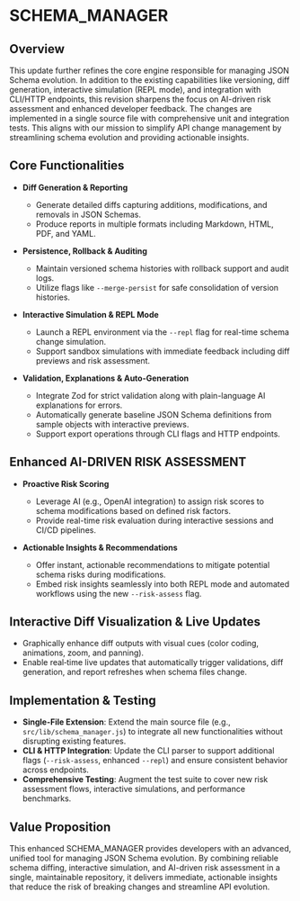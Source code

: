 # SCHEMA_MANAGER

## Overview
This update further refines the core engine responsible for managing JSON Schema evolution. In addition to the existing capabilities like versioning, diff generation, interactive simulation (REPL mode), and integration with CLI/HTTP endpoints, this revision sharpens the focus on AI-driven risk assessment and enhanced developer feedback. The changes are implemented in a single source file with comprehensive unit and integration tests. This aligns with our mission to simplify API change management by streamlining schema evolution and providing actionable insights.

## Core Functionalities
- **Diff Generation & Reporting**
  - Generate detailed diffs capturing additions, modifications, and removals in JSON Schemas.
  - Produce reports in multiple formats including Markdown, HTML, PDF, and YAML.

- **Persistence, Rollback & Auditing**
  - Maintain versioned schema histories with rollback support and audit logs.
  - Utilize flags like `--merge-persist` for safe consolidation of version histories.

- **Interactive Simulation & REPL Mode**
  - Launch a REPL environment via the `--repl` flag for real-time schema change simulation.
  - Support sandbox simulations with immediate feedback including diff previews and risk assessment.

- **Validation, Explanations & Auto-Generation**
  - Integrate Zod for strict validation along with plain-language AI explanations for errors.
  - Automatically generate baseline JSON Schema definitions from sample objects with interactive previews.
  - Support export operations through CLI flags and HTTP endpoints.

## Enhanced AI-DRIVEN RISK ASSESSMENT
- **Proactive Risk Scoring**
  - Leverage AI (e.g., OpenAI integration) to assign risk scores to schema modifications based on defined risk factors.
  - Provide real-time risk evaluation during interactive sessions and CI/CD pipelines.

- **Actionable Insights & Recommendations**
  - Offer instant, actionable recommendations to mitigate potential schema risks during modifications.
  - Embed risk insights seamlessly into both REPL mode and automated workflows using the new `--risk-assess` flag.

## Interactive Diff Visualization & Live Updates
- Graphically enhance diff outputs with visual cues (color coding, animations, zoom, and panning).
- Enable real‑time live updates that automatically trigger validations, diff generation, and report refreshes when schema files change.

## Implementation & Testing
- **Single-File Extension**: Extend the main source file (e.g., `src/lib/schema_manager.js`) to integrate all new functionalities without disrupting existing features.
- **CLI & HTTP Integration**: Update the CLI parser to support additional flags (`--risk-assess`, enhanced `--repl`) and ensure consistent behavior across endpoints.
- **Comprehensive Testing**: Augment the test suite to cover new risk assessment flows, interactive simulations, and performance benchmarks.

## Value Proposition
This enhanced SCHEMA_MANAGER provides developers with an advanced, unified tool for managing JSON Schema evolution. By combining reliable schema diffing, interactive simulation, and AI-driven risk assessment in a single, maintainable repository, it delivers immediate, actionable insights that reduce the risk of breaking changes and streamline API evolution.